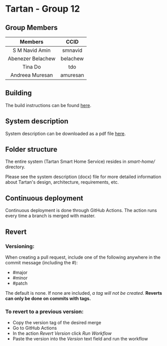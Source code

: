 # Tartan - Group 12

## Group Members
| Members | CCID |
| :---: | :---: |
| S M Navid Amin | smnavid |
| Abenezer Belachew | belachew |
| Tina Do | tdo |
| Andreea Muresan | amuresan |

## Building

The build instructions can be found [here](./docs/build_instructions.md).

## System description

System description can be downloaded as a pdf file
[here](./docs/TartanSystemDescription.pdf).

## Folder structure

The entire system (Tartan Smart Home Service) resides in *smart-home/*
directory.

Please see the system description (docx) file for more detailed information
about Tartan's design, architecture, requirements, etc.

## Continuous deployment

Continuous deployment is done through GitHub Actions. The action runs every time a branch is merged with master.

## Revert

### Versioning:

When creating a pull request, include one of the following anywhere in the commit message (including the #):

* #major
* #minor
* #patch

The default is none. If none are included, *a tag will not be created*. **Reverts can only be done on commits with tags.**

### To revert to a previous version:

* Copy the version tag of the desired merge
* Go to GitHub Actions
* In the action  *Revert Version*  click  *Run Workflow*
* Paste the version into the  *Version*  text field and run the workflow

